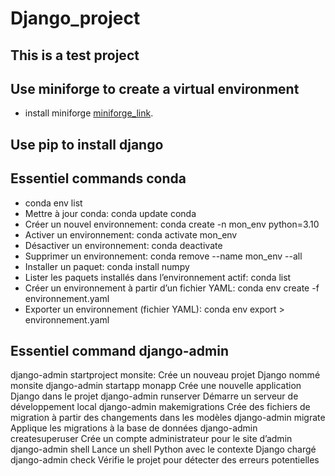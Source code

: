 # Django_project
## This is a test project
## Use miniforge to create a virtual environment
- install miniforge [miniforge_link](https://conda-forge.org/download/).
## Use pip to install django

## Essentiel commands conda
- conda env list
- Mettre à jour conda: conda update conda
- Créer un nouvel environnement: conda create -n mon_env python=3.10
- Activer un environnement: conda activate mon_env
- Désactiver un environnement: conda deactivate
- Supprimer un environnement: conda remove --name mon_env --all
- Installer un paquet: conda install numpy
- Lister les paquets installés dans l’environnement actif: conda list
- Créer un environnement à partir d’un fichier YAML: conda env create -f environnement.yaml
- Exporter un environnement (fichier YAML): conda env export > environnement.yaml

## Essentiel command django-admin
django-admin startproject monsite:	Crée un nouveau projet Django nommé monsite
django-admin startapp monapp	Crée une nouvelle application Django dans le projet
django-admin runserver	Démarre un serveur de développement local
django-admin makemigrations	Crée des fichiers de migration à partir des changements dans les modèles
django-admin migrate	Applique les migrations à la base de données
django-admin createsuperuser	Crée un compte administrateur pour le site d’admin
django-admin shell	Lance un shell Python avec le contexte Django chargé
django-admin check	Vérifie le projet pour détecter des erreurs potentielles
